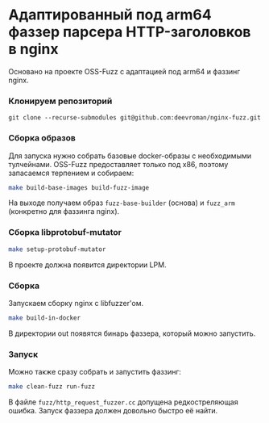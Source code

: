 # Адаптированный под arm64 фаззер парсера HTTP-заголовков в nginx
 
Основано на проекте OSS-Fuzz с адаптацией под arm64 и фаззинг nginx.

### Клонируем репозиторий

```
git clone --recurse-submodules git@github.com:deevroman/nginx-fuzz.git
```

### Сборка образов

Для запуска нужно собрать базовые docker-образы с необходимыми тулчейнами. OSS-Fuzz предоставляет только под x86, поэтому запасаемся терпением и собираем:

```sh
make build-base-images build-fuzz-image
```

На выходе получаем образ `fuzz-base-builder` (основа) и `fuzz_arm` (конкретно для фаззинга nginx).

### Сборка libprotobuf-mutator

```sh
make setup-protobuf-mutator
```

В проекте должна появится директории LPM. 

### Сборка

Запускаем сборку nginx c libfuzzer'ом. 

```sh
make build-in-docker
```

В директории out появятся бинарь фаззера, который можно запустить. 

### Запуск

Можно также сразу собрать и запустить фаззинг:

```sh
make clean-fuzz run-fuzz
```

В файле `fuzz/http_request_fuzzer.cc` допущена редкостреляющая ошибка. Запуск фаззера должен довольно быстро её найти.